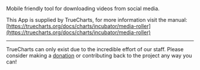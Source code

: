 Mobile friendly tool for downloading videos from social media.

This App is supplied by TrueCharts, for more information visit the manual: [https://truecharts.org/docs/charts/incubator/media-roller](https://truecharts.org/docs/charts/incubator/media-roller)

---

TrueCharts can only exist due to the incredible effort of our staff.
Please consider making a [donation](https://truecharts.org/docs/about/sponsor) or contributing back to the project any way you can!
